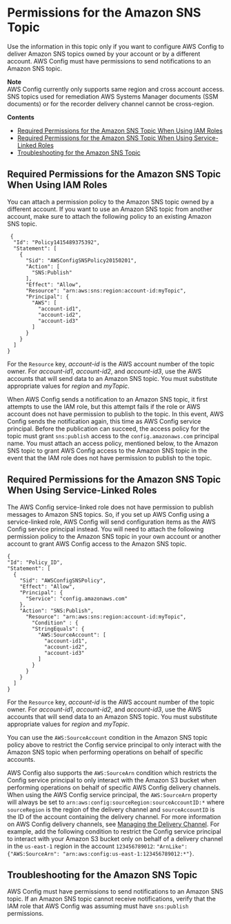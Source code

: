 # Permissions for the Amazon SNS Topic<a name="sns-topic-policy"></a>

Use the information in this topic only if you want to configure AWS Config to deliver Amazon SNS topics owned by your account or by a different account\. AWS Config must have permissions to send notifications to an Amazon SNS topic\.

**Note**  
 AWS Config currently only supports same region and cross account access\. SNS topics used for remediation AWS Systems Manager documents \(SSM documents\) or for the recorder delivery channel cannot be cross\-region\.

**Contents**
+ [Required Permissions for the Amazon SNS Topic When Using IAM Roles](#required-permissions-snstopic-in-another-account)
+ [Required Permissions for the Amazon SNS Topic When Using Service\-Linked Roles](#required-permissions-snstopic-using-servicelinkedrole)
+ [Troubleshooting for the Amazon SNS Topic](#troubleshooting-for-snstopic-using-servicelinkedrole)

## Required Permissions for the Amazon SNS Topic When Using IAM Roles<a name="required-permissions-snstopic-in-another-account"></a>

You can attach a permission policy to the Amazon SNS topic owned by a different account\. If you want to use an Amazon SNS topic from another account, make sure to attach the following policy to an existing Amazon SNS topic\.

```
 {
  "Id": "Policy1415489375392",
  "Statement": [
    {
      "Sid": "AWSConfigSNSPolicy20150201",
      "Action": [
        "SNS:Publish"
      ],
      "Effect": "Allow",
      "Resource": "arn:aws:sns:region:account-id:myTopic",
      "Principal": {
        "AWS": [
          "account-id1",
          "account-id2",
          "account-id3"
        ]
      }
    }
  ]
}
```

For the `Resource` key, *account\-id* is the AWS account number of the topic owner\. For *account\-id1*, *account\-id2*, and *account\-id3*, use the AWS accounts that will send data to an Amazon SNS topic\. You must substitute appropriate values for *region* and *myTopic*\.

When AWS Config sends a notification to an Amazon SNS topic, it first attempts to use the IAM role, but this attempt fails if the role or AWS account does not have permission to publish to the topic\. In this event, AWS Config sends the notification again, this time as AWS Config service principal\. Before the publication can succeed, the access policy for the topic must grant `sns:publish` access to the `config.amazonaws.com` principal name\. You must attach an access policy, mentioned below, to the Amazon SNS topic to grant AWS Config access to the Amazon SNS topic in the event that the IAM role does not have permission to publish to the topic\.

## Required Permissions for the Amazon SNS Topic When Using Service\-Linked Roles<a name="required-permissions-snstopic-using-servicelinkedrole"></a>

The AWS Config service\-linked role does not have permission to publish messages to Amazon SNS topics\. So, if you set up AWS Config using a service\-linked role, AWS Config will send configuration items as the AWS Config service principal instead\. You will need to attach the following permission policy to the Amazon SNS topic in your own account or another account to grant AWS Config access to the Amazon SNS topic\.

```
{
"Id": "Policy_ID",
"Statement": [
  {
    "Sid": "AWSConfigSNSPolicy",
    "Effect": "Allow",
    "Principal": {
      "Service": "config.amazonaws.com"
    },
    "Action": "SNS:Publish",
      "Resource": "arn:aws:sns:region:account-id:myTopic",
        "Condition" : {
        "StringEquals": {
          "AWS:SourceAccount": [
            "account-id1",
            "account-id2",
            "account-id3"
          ]
        }
      }
    }
  ]
}
```

For the `Resource` key, *account\-id* is the AWS account number of the topic owner\. For *account\-id1*, *account\-id2*, and *account\-id3*, use the AWS accounts that will send data to an Amazon SNS topic\. You must substitute appropriate values for *region* and *myTopic*\.

You can use the `AWS:SourceAccount` condition in the Amazon SNS topic policy above to restrict the Config service principal to only interact with the Amazon SNS topic when performing operations on behalf of specific accounts\.

AWS Config also supports the `AWS:SourceArn` condition which restricts the Config service principal to only interact with the Amazon S3 bucket when performing operations on behalf of specific AWS Config delivery channels\. When using the AWS Config service principal, the `AWS:SourceArn` property will always be set to `arn:aws:config:sourceRegion:sourceAccountID:*` where `sourceRegion` is the region of the delivery channel and `sourceAccountID` is the ID of the account containing the delivery channel\. For more information on AWS Config delivery channels, see [Managing the Delivery Channel](https://docs.aws.amazon.com/config/latest/developerguide/manage-delivery-channel.html)\. For example, add the following condition to restrict the Config service principal to interact with your Amazon S3 bucket only on behalf of a delivery channel in the `us-east-1` region in the account `123456789012`: `"ArnLike": {"AWS:SourceArn": "arn:aws:config:us-east-1:123456789012:*"}`\.

## Troubleshooting for the Amazon SNS Topic<a name="troubleshooting-for-snstopic-using-servicelinkedrole"></a>

AWS Config must have permissions to send notifications to an Amazon SNS topic\. If an Amazon SNS topic cannot receive notifications, verify that the IAM role that AWS Config was assuming must have `sns:publish` permissions\. 
